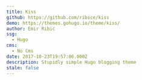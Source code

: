 ```yaml
---
title: Kiss
github: https://github.com/ribice/kiss
demo: https://themes.gohugo.io/theme/kiss/
author: Emir Ribić
ssg:
  - Hugo
cms:
  - No Cms
date: 2017-10-23T19:57:06.000Z
description: Stupidly simple Hugo blogging theme
stale: false
---
```

